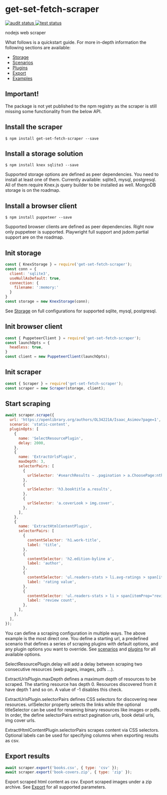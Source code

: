 # get-set-fetch-scraper

<p align="left">
  <a href="https://github.com/get-set-fetch/scraper/actions?query=workflow%3Aaudit">
    <img alt="audit status" src="https://github.com/get-set-fetch/scraper/workflows/audit/badge.svg">
  </a>
  <a href="https://github.com/get-set-fetch/scraper/actions?query=workflow%3Atest">
    <img alt="test status" src="https://github.com/get-set-fetch/scraper/workflows/test/badge.svg">
  </a>
</p>

nodejs web scraper

What follows is a quickstart guide. For more in-depth information the following sections are available:
- [Storage](./src/storage/README.md)
- [Scenarios](./src/scenarios/README.md)
- [Plugins](./src/plugins/README.md)
- [Export](#export)
- [Examples](#examples)
## Important!
The package is not yet published to the npm registry as the scraper is still missing some functionality from the below API.

## Install the scraper
```
$ npm install get-set-fetch-scraper --save
```

## Install a storage solution
```
$ npm install knex sqlite3 --save
```
Supported storage options are defined as peer dependencies. You need to install at least one of them. Currently available: sqlite3, mysql, postgresql. All of them require Knex.js query builder to be installed as well. MongoDB storage is on the roadmap.

## Install a browser client
```
$ npm install puppeteer --save
```
Supported browser clients are defined as peer dependencies.
Right now only puppeteer is supported. Playwright full support and jsdom partial support are on the roadmap. 

## Init storage
```js
const { KnexStorage } = require('get-set-fetch-scraper');
const conn = {
  client: 'sqlite3',
  useNullAsDefault: true,
  connection: {
    filename: ':memory:'
  }
}
const storage = new KnexStorage(conn);
```
See [Storage](#storage) on full configurations for supported sqlite, mysql, postgresql.

## Init browser client
```js
const { PuppeteerClient } = require('get-set-fetch-scraper');
const launchOpts = {
  headless: true,
}
const client = new PuppeteerClient(launchOpts);
```

## Init scraper
```js
const { Scraper } = require('get-set-fetch-scraper');
const scraper = new Scraper(storage, client);
```

## Start scraping
```js
await scraper.scrape({
  url: 'https://openlibrary.org/authors/OL34221A/Isaac_Asimov?page=1',
  scenario: 'static-content',
  pluginOpts: [
    {
      name: 'SelectResourcePlugin',
      delay: 2000,
    },
    {
      name: 'ExtractUrlsPlugin',
      maxDepth: 3,
      selectorPairs: [
        {
          urlSelector: '#searchResults ~ .pagination > a.ChoosePage:nth-child(2)',
        },
        {
          urlSelector: 'h3.booktitle a.results',
        },
        {
          urlSelector: 'a.coverLook > img.cover',
        },
      ],
    },
    {
      name: 'ExtractHtmlContentPlugin',
      selectorPairs: [
        {
          contentSelector: 'h1.work-title',
          label: 'title',
        },
        {
          contentSelector: 'h2.edition-byline a',
          label: 'author',
        },
        {
          contentSelector: 'ul.readers-stats > li.avg-ratings > span[itemProp="ratingValue"]',
          label: 'rating value',
        },
        {
          contentSelector: 'ul.readers-stats > li > span[itemProp="reviewCount"]',
          label: 'review count',
        },
      ],
    },
  ],
});
```
You can define a scraping configuration in multiple ways. The above example is the most direct one.
You define a starting url, a predefined scenario that defines a series of scraping plugins with default options, and any plugin options you want to override. See [scenarios](./src/scenarios/README.md) and [plugins](./src/plugins/README.md) for all available options.

SelectResourcePlugin.delay will add a delay between scraping two consecutive resources (web pages, images, pdfs ...).

ExtractUrlsPlugin.maxDepth defines a maximum depth of resources to be scraped. The starting resource has depth 0. Resources discovered from it have depth 1 and so on. A value of -1 disables this check.

ExtractUrlsPlugin.selectorPairs defines CSS selectors for discovering new resources. urlSelector property selects the links while the optional titleSelector can be used for renaming binary resources like images or pdfs. In order, the define selectorPairs extract pagination urls, book detail urls, img cover urls.

ExtractHtmlContentPlugin.selectorPairs scrapes content via CSS selectors. Optional labels can be used for specifying columns when exporting results as csv.

## Export results
```js
await scraper.export('books.csv', { type: 'csv' });
await scraper.export('book-covers.zip', { type: 'zip' });
```
Export scraped html content as csv. Export scraped images under a zip archive. See [Export](#export) for all supported parameters.
